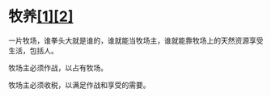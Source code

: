 # 牧养[[1]](./appendices/artificial-cowboy.md)[[2]](./appendices/migration.md)

一片牧场，谁拳头大就是谁的，谁就能当牧场主，谁就能靠牧场上的天然资源享受生活，包括人。

牧场主必须作战，以占有牧场。

牧场主必须收税，以满足作战和享受的需要。
